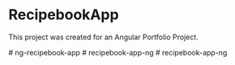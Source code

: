 # RecipebookApp
This project was created for an Angular Portfolio Project.


#   n g - r e c i p e b o o k - a p p  
 #   r e c i p e b o o k - a p p - n g  
 #   r e c i p e b o o k - a p p - n g  
 